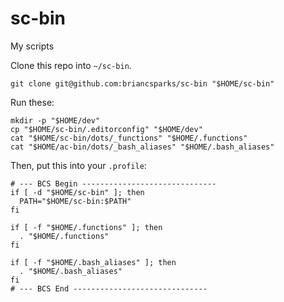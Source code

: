 # sc-bin

My scripts

Clone this repo into `~/sc-bin`.

```shell
git clone git@github.com:briancsparks/sc-bin "$HOME/sc-bin"
```

Run these:

```shell
mkdir -p "$HOME/dev"
cp "$HOME/sc-bin/.editorconfig" "$HOME/dev"
cat "$HOME/sc-bin/dots/_functions" "$HOME/.functions"
cat "$HOME/ac-bin/dots/_bash_aliases" "$HOME/.bash_aliases"
```

Then, put this into your `.profile`:

```shell
# --- BCS Begin ------------------------------
if [ -d "$HOME/sc-bin" ]; then
  PATH="$HOME/sc-bin:$PATH"
fi

if [ -f "$HOME/.functions" ]; then
  . "$HOME/.functions"
fi

if [ -f "$HOME/.bash_aliases" ]; then
  . "$HOME/.bash_aliases"
fi
# --- BCS End ------------------------------
```
